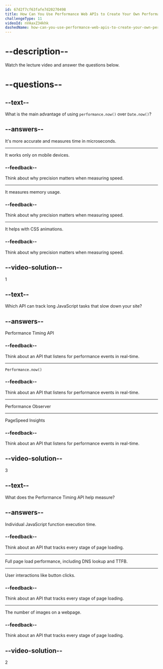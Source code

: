 ```yaml
---
id: 67d2f7cf63fafe7d20270498
title: How Can You Use Performance Web APIs to Create Your Own Performance Measurement Tools?
challengeType: 11
videoId: nVAaxZ34khk
dashedName: how-can-you-use-performance-web-apis-to-create-your-own-performance-measurement-tools
---
```


# --description--

Watch the lecture video and answer the questions below.

# --questions--

## --text--

What is the main advantage of using `performance.now()` over `Date.now()`?

## --answers--

It's more accurate and measures time in microseconds.

---

It works only on mobile devices.

### --feedback--

Think about why precision matters when measuring speed.

---

It measures memory usage.

### --feedback--

Think about why precision matters when measuring speed.

---

It helps with CSS animations.

### --feedback--

Think about why precision matters when measuring speed.

## --video-solution--

1

## --text--

Which API can track long JavaScript tasks that slow down your site?

## --answers--

Performance Timing API

### --feedback--

Think about an API that listens for performance events in real-time.

---

`Performance.now()`

### --feedback--

Think about an API that listens for performance events in real-time.

---

Performance Observer

---

PageSpeed Insights

### --feedback--

Think about an API that listens for performance events in real-time.

## --video-solution--

3

## --text--

What does the Performance Timing API help measure?

## --answers--

Individual JavaScript function execution time.

### --feedback--

Think about an API that tracks every stage of page loading.

---

Full page load performance, including DNS lookup and TTFB.

---

User interactions like button clicks.

### --feedback--

Think about an API that tracks every stage of page loading.

---

The number of images on a webpage.

### --feedback--

Think about an API that tracks every stage of page loading.

## --video-solution--

2
